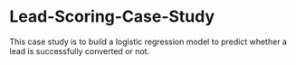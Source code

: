 # Lead-Scoring-Case-Study
This case study is to build a logistic regression model to predict whether a lead is successfully converted or not.
